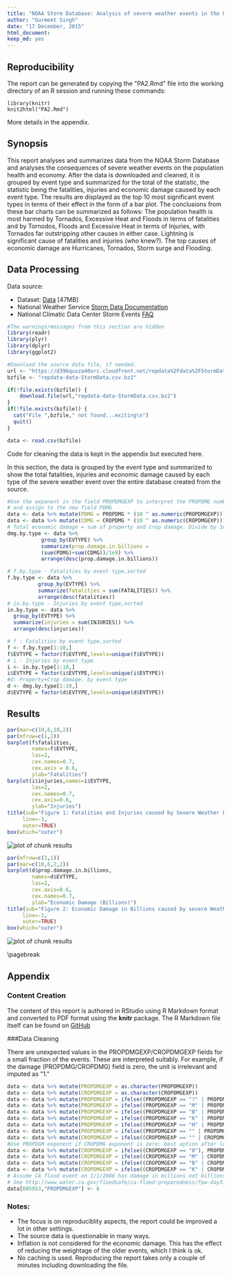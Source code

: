 ```yaml
---
title: "NOAA Storm Database: Analysis of severe weather events in the US and their consequences"
author: "Gurmeet Singh"
date: "17 December, 2015"
html_document:
keep_md: yes
---
```


## Reproducibility
The report can be generated by copying the "PA2.Rmd" file into the
working directory of an R session and running these commands:

```
library(knitr)
knit2html("PA2.Rmd")
```

More details in the appendix.

## Synopsis
This report analyses and summarizes data from the NOAA Storm Database and analyses the consequences of severe weather events on the population health and economy. After the data is downloaded and cleaned, it is grouped by event type and summarized for the total of the statistic, the statistic being the fatalities, injuries and economic damage caused by each event type. The results are displayed as the top 10 most significant event types in terms of their effect in the form of a bar plot. The conclusions from these bar charts can be summarized as follows: The population health is most harmed by Tornados, Excessive Heat and Floods in terms of fatalities and by Tornodos, Floods and Excessive Heat in terms of Injuries, with Tornados far outstripping other causes in either case. Lightning is significant cause of fatalities and injuries (who knew?). The top causes of economic damage are Hurricanes, Tornados, Storm surge and Flooding.

## Data Processing

Data source:

* Dataset: [Data](https://d396qusza40orc.cloudfront.net/repdata%2Fdata%2FStormData.csv.bz2) [47MB]
* National Weather Service [Storm Data Documentation](https://d396qusza40orc.cloudfront.net/repdata%2Fpeer2_doc%2Fpd01016005curr.pdf)
* National Climatic Data Center Storm Events [FAQ](https://d396qusza40orc.cloudfront.net/repdata%2Fpeer2_doc%2FNCDC%20Storm%20Events-FAQ%20Page.pdf)

```r
#The warnings/messages from this section are hidden
library(readr)
library(plyr)
library(dplyr)
library(ggplot2)
```


```r
#Download the source data file, if needed.
url <- "https://d396qusza40orc.cloudfront.net/repdata%2Fdata%2FStormData.csv.bz2"
bzfile <- "repdata-data-StormData.csv.bz2"

if(!file.exists(bzfile)) {
    download.file(url,"repdata-data-StormData.csv.bz2")
}
if(!file.exists(bzfile)) {
  cat("File ",bzfile," not found...exiting\n")
  quit()
} 

data <- read.csv(bzfile)
```
Code for cleaning the data is kept in the appendix but executed here.

In this section, the data is grouped by the event type and summarized to show the total fatalities, injuries and economic damage caused by each type of the severe weather event over the entire database created from the source.

```r
#Use the exponent in the field PROPDMGEXP to interpret the PROPDMG number
# and assign to the new field PDMG
data <- data %>% mutate(PDMG = PROPDMG * (10 ^ as.numeric(PROPDMGEXP)))
data <- data %>% mutate(CDMG = CROPDMG * (10 ^ as.numeric(CROPDMGEXP)))
# Total economic damage = sum of property and crop damage. Divide by 1e9 to get results in billions.
dmg.by.type <- data %>% 
           group_by(EVTYPE) %>% 
           summarize(prop.damage.in.billions = 
           (sum(PDMG)+sum(CDMG))/1e9) %>% 
           arrange(desc(prop.damage.in.billions))

# f.by.type - Fatalities by event type,sorted
f.by.type <- data %>% 
          group_by(EVTYPE) %>% 
          summarize(fatalities = sum(FATALITIES)) %>% 
          arrange(desc(fatalities))
# in.by.type - Injuries by event type,sorted
in.by.type <- data %>% 
  group_by(EVTYPE) %>% 
  summarize(injuries = sum(INJURIES)) %>% 
  arrange(desc(injuries))

# f : Fatalities by event type,sorted
f <- f.by.type[1:10,]
f$EVTYPE = factor(f$EVTYPE,levels=unique(f$EVTYPE))
# i - Injuries by event type
i <- in.by.type[1:10,]
i$EVTYPE = factor(i$EVTYPE,levels=unique(i$EVTYPE))
#d: Property+Crop damage, by event type
d <- dmg.by.type[1:10,]
d$EVTYPE = factor(d$EVTYPE,levels=unique(d$EVTYPE))
```

## Results



```r
par(mar=c(10,6,10,2))
par(mfrow=c(1,2))
barplot(f$fatalities,
        names=f$EVTYPE,
        las=2,
        cex.names=0.7,
        cex.axis = 0.6,
        ylab="Fatalities")
barplot(i$injuries,names=i$EVTYPE,
        las=2,
        cex.names=0.7,
        cex.axis=0.6,
        ylab="Injuries")
title(sub="Figure 1: Fatalities and Injuries caused by Severe Weather Events, by event type",
     line=-3,
     outer=TRUE)
box(which="outer")
```

![plot of chunk results](figure/results-1.png) 

```r
par(mfrow=c(1,1))
par(mar=c(10,6,2,2))
barplot(d$prop.damage.in.billions,
        names=d$EVTYPE,
        las=2,
        cex.axis=0.6,
        cex.names=0.7,
        ylab="Economic Damage (Billions)")
title(sub="Figure 2: Economic Damage in Billions caused by severe Weather Events, by event type",
     line=-2,
     outer=TRUE)
box(which="outer")
```

![plot of chunk results](figure/results-2.png) 


\pagebreak

## Appendix

### Content Creation

The content of this report is authored in RStudio using R Markdown format and converted to PDF format using the **knitr** package. The R Markdown file itself can be found on [GitHub](https://github.com/swiftgurmeet/coursera-reproducible-research-peer-assessment-2)

###Data Cleaning

There are unexpected values in the PROPDMGEXP/CROPDMGEXP fields for a small fraction of the events. These are interpreted suitably. For example, if the damage (PROPDMG/CROPDMG) field is zero, the unit is irrelevant and imputed as "1." 


```r
data <- data %>% mutate(PROPDMGEXP = as.character(PROPDMGEXP))
data <- data %>% mutate(CROPDMGEXP = as.character(CROPDMGEXP))
data <- data %>% mutate(PROPDMGEXP = ifelse((PROPDMGEXP == "?" | PROPDMGEXP == "+"), 0, PROPDMGEXP))
data <- data %>% mutate(PROPDMGEXP = ifelse((PROPDMGEXP == "M" | PROPDMGEXP == "m"), 6, PROPDMGEXP))
data <- data %>% mutate(PROPDMGEXP = ifelse((PROPDMGEXP == "B" | PROPDMGEXP == "b"), 9, PROPDMGEXP))
data <- data %>% mutate(PROPDMGEXP = ifelse((PROPDMGEXP == "K" | PROPDMGEXP == "k"), 3, PROPDMGEXP))
data <- data %>% mutate(PROPDMGEXP = ifelse((PROPDMGEXP == "H" | PROPDMGEXP == "h"), 2, PROPDMGEXP))
data <- data %>% mutate(PROPDMGEXP = ifelse((PROPDMGEXP == "" | PROPDMGEXP == "-"), 0, PROPDMGEXP))
data <- data %>% mutate(CROPDMGEXP = ifelse((CROPDMGEXP == "" | CROPDMGEXP == "?"), 0, CROPDMGEXP))
#Use PROPDGM exponent if CROPDMG exponent is zero: best option after looking at the relevant rows
data <- data %>% mutate(CROPDMGEXP = ifelse((CROPDMGEXP == "0"), PROPDMGEXP, CROPDMGEXP))
data <- data %>% mutate(CROPDMGEXP = ifelse((CROPDMGEXP == "M" | CROPDMGEXP == "m"), 6, CROPDMGEXP))
data <- data %>% mutate(CROPDMGEXP = ifelse((CROPDMGEXP == "B" | CROPDMGEXP == "b"), 9, CROPDMGEXP))
data <- data %>% mutate(CROPDMGEXP = ifelse((CROPDMGEXP == "K" | CROPDMGEXP == "k"), 3, CROPDMGEXP))
# Assume CA flood event on 1/1/2006 has damage in millions not billions.
# See http://www.water.ca.gov/floodsafe/ca-flood-preparedness/fpw-day3.cfm
data[605953,"PROPDMGEXP"] <- 6
```

### Notes:

- The focus is on reproduciblity aspects, the report could be improved a lot in other settings.
- The source data is questionable in many ways.
- Inflation is not considered for the economic damage. This has the effect of reducing the weightage of the older events, which I think is ok.
- No caching is used. Reproducing the report takes only a couple of minutes including downloading the file.
